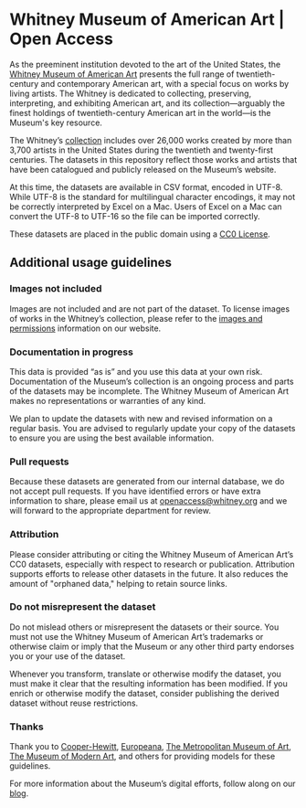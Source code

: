 # Whitney Museum of American Art | Open Access

As the preeminent institution devoted to the art of the United States, the [Whitney Museum of American Art](https://whitney.org) presents the full range of twentieth-century and contemporary American art, with a special focus on works by living artists. The Whitney is dedicated to collecting, preserving, interpreting, and exhibiting American art, and its collection—arguably the finest holdings of twentieth-century American art in the world—is the Museum's key resource.

The Whitney’s [collection](https://whitney.org/collection) includes over 26,000 works created by more than 3,700 artists in the United States during the twentieth and twenty-first centuries. The datasets in this repository reflect those works and artists that have been catalogued and publicly released on the Museum’s website.

At this time, the datasets are available in CSV format, encoded in UTF-8. While UTF-8 is the standard for multilingual character encodings, it may not be correctly interpreted by Excel on a Mac. Users of Excel on a Mac can convert the UTF-8 to UTF-16 so the file can be imported correctly.

These datasets are placed in the public domain using a [CC0 License](https://creativecommons.org/publicdomain/zero/1.0/).

## Additional usage guidelines

### Images not included

Images are not included and are not part of the dataset. To license images of works in the Whitney’s collection, please refer to the [images and permissions](https://whitney.org/collection/images-and-permissions) information on our website.

### Documentation in progress

This data is provided “as is” and you use this data at your own risk. Documentation of the Museum’s collection is an ongoing process and parts of the datasets may be incomplete. The Whitney Museum of American Art makes no representations or warranties of any kind.

We plan to update the datasets with new and revised information on a regular basis. You are advised to regularly update your copy of the datasets to ensure you are using the best available information.

### Pull requests

Because these datasets are generated from our internal database, we do not accept pull requests. If you have identified errors or have extra information to share, please email us at openaccess@whitney.org and we will forward to the appropriate department for review.

### Attribution

Please consider attributing or citing the Whitney Museum of American Art’s CC0 datasets, especially with respect to research or publication. Attribution supports efforts to release other datasets in the future. It also reduces the amount of "orphaned data," helping to retain source links.

### Do not misrepresent the dataset

Do not mislead others or misrepresent the datasets or their source. You must not use the Whitney Museum of American Art’s trademarks or otherwise claim or imply that the Museum or any other third party endorses you or your use of the dataset.

Whenever you transform, translate or otherwise modify the dataset, you must make it clear that the resulting information has been modified. If you enrich or otherwise modify the dataset, consider publishing the derived dataset without reuse restrictions.

### Thanks

Thank you to [Cooper-Hewitt](http://www.cooperhewitt.org/), [Europeana](http://www.europeana.eu/), [The Metropolitan Museum of Art](https://www.metmuseum.org/), [The Museum of Modern Art](http://www.moma.org/), and others for providing models for these guidelines.

For more information about the Museum’s digital efforts, follow along on our [blog](https://medium.com/whitney-digital).
